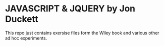 # JAVASCRIPT & JQUERY by Jon Duckett

This repo just contains exersise files form the Wiley book and various other ad hoc experiments.

